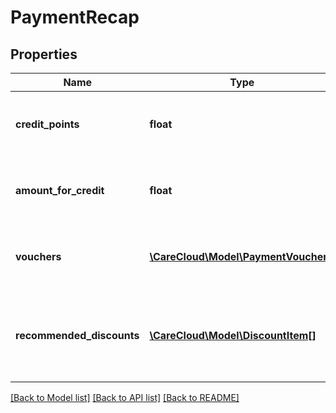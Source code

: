# PaymentRecap

## Properties
Name | Type | Description | Notes
------------ | ------------- | ------------- | -------------
**credit_points** | **float** | Amount of the points used for payment of the bill | [optional] 
**amount_for_credit** | **float** | Amount of the credits used for payment of the bill | [optional] 
**vouchers** | [**\CareCloud\Model\PaymentVoucher[]**](PaymentVoucher.md) | List of used vouchers for payment of bills | [optional] 
**recommended_discounts** | [**\CareCloud\Model\DiscountItem[]**](DiscountItem.md) | List of applied discounts where the service did not use the voucher | [optional] 

[[Back to Model list]](../../README.md#documentation-for-models) [[Back to API list]](../../README.md#documentation-for-api-endpoints) [[Back to README]](../../README.md)

